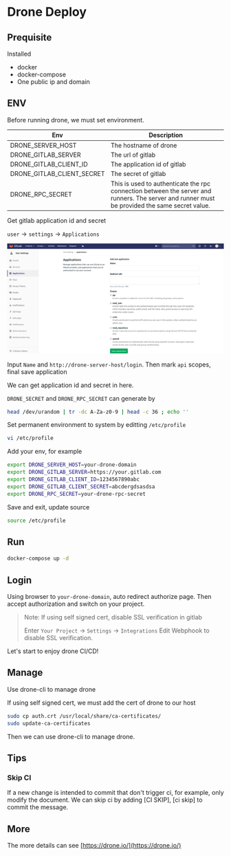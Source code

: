 # Drone Deploy

## Prequisite

Installed

- docker
- docker-compose
- One public ip and domain

## ENV

Before running drone, we must set environment.

| Env                        | Description                  |
| -------------------------- | ---------------------------- |
| DRONE_SERVER_HOST          | The hostname of drone        |
| DRONE_GITLAB_SERVER        | The url of gitlab            |
| DRONE_GITLAB_CLIENT_ID     | The application id of gitlab |
| DRONE_GITLAB_CLIENT_SECRET | The secret of gitlab         |
| DRONE_RPC_SECRET               | This is used to authenticate the rpc connection between the server and runners. The server and runner must be provided the same secret value.         |

Get gitlab application id and secret

`user` -> `settings` -> `Applications`

![gitlab-application-id](./picture/gitlab-application-id.png)

Input `Name` and `http://drone-server-host/login`.
Then mark `api` scopes, final save application

We can get application id and secret in here.

`DRONE_SECRET` and `DRONE_RPC_SECRET` can generate by

```sh
head /dev/urandom | tr -dc A-Za-z0-9 | head -c 36 ; echo ''
```

Set permanent environment to system by editting `/etc/profile`

```sh
vi /etc/profile
```

Add your env, for example

```sh
export DRONE_SERVER_HOST=your-drone-domain
export DRONE_GITLAB_SERVER=https://your.gitlab.com
export DRONE_GITLAB_CLIENT_ID=1234567890abc
export DRONE_GITLAB_CLIENT_SECRET=abcdergdsasdsa
export DRONE_RPC_SECRET=your-drone-rpc-secret
```

Save and exit, update source

```sh
source /etc/profile
```

## Run

```sh
docker-compose up -d
```

## Login

Using browser to `your-drone-domain`, auto redirect authorize page. Then accept authorization and switch on your project.

> Note:
> If using self signed cert, disable SSL verification in gitlab
>
> Enter `Your Project` -> `Settings` -> `Integrations`
> Edit Webphook to disable SSL verification.

Let's start to enjoy drone CI/CD!

## Manage

Use drone-cli to manage drone

If using self signed cert, we must add the cert of drone to our host

```sh
sudo cp auth.crt /usr/local/share/ca-certificates/
sudo update-ca-certificates
```

Then we can use drone-cli to manage drone.

## Tips

### Skip CI

If a new change is intended to commit that don't trigger ci, for example, only modify the document. We can skip ci by adding [CI SKIP], [ci skip] to commit the message.

## More

The more details can see [https://drone.io/](https://drone.io/)
